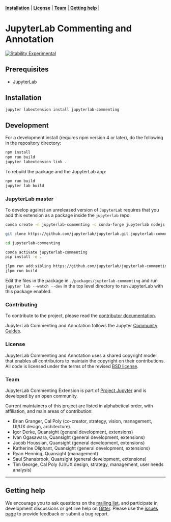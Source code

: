 **[Installation](#installation)** |
**[License](#license)** |
**[Team](#team)** |
**[Getting help](#getting-help)** |

# JupyterLab Commenting and Annotation

[![Stability Experimental](https://img.shields.io/badge/stability-experimental-red.svg)](https://img.shields.io/badge/stability-experimental-red.svg)

## Prerequisites

- JupyterLab

## Installation

```bash
jupyter labextension install jupyterlab-commenting
```

## Development

For a development install (requires npm version 4 or later), do the following in the repository directory:

```bash
npm install
npm run build
jupyter labextension link .
```

To rebuild the package and the JupyterLab app:

```bash
npm run build
jupyter lab build
```

### JupyterLab master

To develop against an unreleased version of `JupyterLab` requires that you add this extension
as a package inside the `jupyterlab` repo:

```bash
conda create -n jupyterlab-commenting -c conda-forge jupyterlab nodejs

git clone https://github.com/jupyterlab/jupyterlab.git jupyterlab-commenting

cd jupyterlab-commenting

conda activate jupyterlab-commenting
pip install -e .

jlpm run add:sibling https://github.com/jupyterlab/jupyterlab-commenting.git
jlpm run build
```

Edit the files in the package in `./packages/jupterlab-commenting` and run `jupyter lab --watch --dev` in the
top level directory to run JupyterLab with this package enabled.

### Contributing

To contribute to the project, please read the [contributor documentation](CONTRIBUTING.md).

JupyterLab Commenting and Annotation follows the Jupyter [Community Guides](https://jupyter.readthedocs.io/en/latest/community/content-community.html).

### License

JupyterLab Commenting and Annotation uses a shared copyright model that enables all contributors to maintain the
copyright on their contributions. All code is licensed under the terms of the revised [BSD license](LICENSE).

### Team

JupyterLab Commenting Extension is part of [Project Jupyter](http://jupyter.org/) and is developed by an open community.

Current maintainers of this project are listed in alphabetical order, with affiliation, and main areas of contribution:

- Brian Granger, Cal Poly (co-creator, strategy, vision, management, UI/UX design,
  architecture).
- Igor Derke, Quansight (general development, extensions)
- Ivan Ogasawara, Quansight (general development, extensions)
- Jacob Houssian, Quansight (general development, extensions)
- Katherine Oliphant, Quansight (general development, extensions)
- Ryan Henning, Quansight (management)
- Saul Shanabrook, Quansight (general development, extensions)
- Tim George, Cal Poly (UI/UX design, strategy, management, user needs analysis)

---

## Getting help

We encourage you to ask questions on the [mailing list](https://groups.google.com/forum/#!forum/jupyter),
and participate in development discussions or get live help on [Gitter](https://gitter.im/jupyterlab/jupyterlab). Please use the [issues page](https://github.com/jupyterlab/jupyterlab/issues) to provide feedback or submit a bug report.
